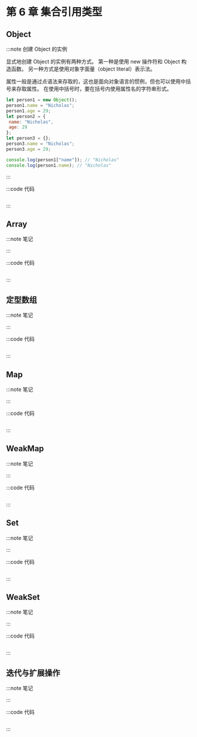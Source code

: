 # 第 6 章 集合引用类型

## Object

:::note 创建 Object 的实例

显式地创建 Object 的实例有两种方式。
第一种是使用 new 操作符和 Object 构造函数。
另一种方式是使用对象字面量（object literal）表示法。

属性一般是通过点语法来存取的，这也是面向对象语言的惯例，但也可以使用中括号来存取属性。
在使用中括号时，要在括号内使用属性名的字符串形式。

```js
let person1 = new Object(); 
person1.name = "Nicholas"; 
person1.age = 29; 
let person2 = { 
 name: "Nicholas", 
 age: 29 
};
let person3 = {}; 
person3.name = "Nicholas"; 
person3.age = 29;

console.log(person1["name"]); // "Nicholas" 
console.log(person1.name); // "Nicholas"
```

:::

:::code 代码

```js
```

:::

## Array

:::note 笔记

:::

:::code 代码

```js
```

:::

## 定型数组

:::note 笔记

:::

:::code 代码

```js
```

:::

## Map

:::note 笔记

:::

:::code 代码

```js
```

:::

## WeakMap

:::note 笔记

:::

:::code 代码

```js
```

:::

## Set

:::note 笔记

:::

:::code 代码

```js
```

:::

## WeakSet

:::note 笔记

:::

:::code 代码

```js
```

:::

## 迭代与扩展操作

:::note 笔记

:::

:::code 代码

```js
```

:::
